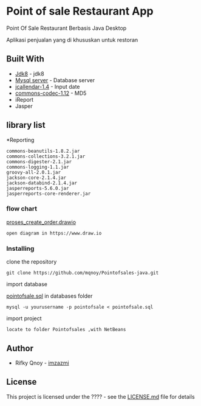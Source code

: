 # Point of sale Restaurant App
Point Of Sale Restaurant Berbasis Java Desktop 

Aplikasi penjualan yang di khususkan untuk restoran


## Built With
* [Jdk8](https://www.oracle.com/technetwork/java/javase/downloads/jdk8-downloads-2133151.html) - jdk8
* [Mysql server](https://dev.mysql.com/downloads/mysql/) - Database server
* [jcallendar-1.4](https://toedter.com/jcalendar/) - Input date
* [commons-codec-1.12](http://archive.apache.org/dist/commons/codec/binaries/) - MD5
* iReport
* Jasper

## library list
*Reporting
```
commons-beanutils-1.8.2.jar
commons-collections-3.2.1.jar
commons-digester-2.1.jar
commons-logging-1.1.jar
groovy-all-2.0.1.jar
jackson-core-2.1.4.jar
jackson-databind-2.1.4.jar
jasperreports-5.6.0.jar
jasperreports-core-renderer.jar
```

### flow chart

[proses_create_order.drawio](https://github.com/mqnoy/Pointofsales-java/blob/master/diagram/proses_create_order.drawio)
```
open diagram in https://www.draw.io
```

### Installing

clone the repository

```
git clone https://github.com/mqnoy/Pointofsales-java.git
```


import database

[pointofsale.sql](https://github.com/mqnoy/Pointofsales-java/blob/master/databases/pointofsale.sql) in databases folder
```
mysql -u yourusername -p pointofsale < pointofsale.sql
```

import project 

```
locate to folder Pointofsales ,with NetBeans
```

## Author
* Rifky Qnoy - [imzazmi](https://imzazmi.com)

## License

This project is licensed under the ???? - see the [LICENSE.md](LICENSE.md) file for details


